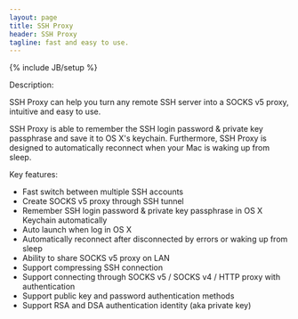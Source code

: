 ```yaml
---
layout: page
title: SSH Proxy
header: SSH Proxy
tagline: fast and easy to use.
---
```

{% include JB/setup %}

Description:

SSH Proxy can help you turn any remote SSH server into a SOCKS v5 proxy, intuitive and easy to use. 

SSH Proxy is able to remember the SSH login password & private key passphrase and save it to OS X's keychain. Furthermore, SSH Proxy is designed to automatically reconnect when your Mac is waking up from sleep. 

Key features: 

- Fast switch between multiple SSH accounts 
- Create SOCKS v5 proxy through SSH tunnel 
- Remember SSH login password & private key passphrase in OS X Keychain automatically 
- Auto launch when log in OS X 
- Automatically reconnect after disconnected by errors or waking up from sleep 
- Ability to share SOCKS v5 proxy on LAN 
- Support compressing SSH connection 
- Support connecting through SOCKS v5 / SOCKS v4 / HTTP proxy with authentication 
- Support public key and password authentication methods 
- Support RSA and DSA authentication identity (aka private key) 



